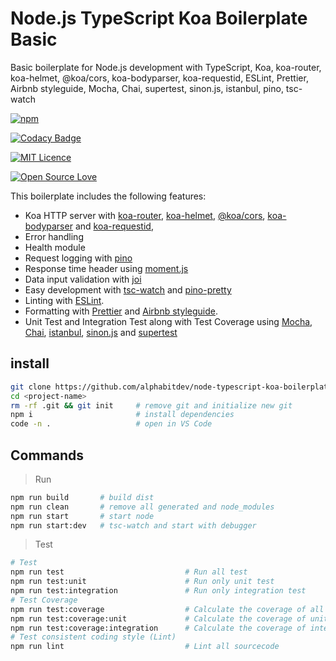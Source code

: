 # Node.js TypeScript Koa Boilerplate Basic

Basic boilerplate for Node.js development with TypeScript, Koa, koa-router, koa-helmet, @koa/cors, koa-bodyparser, koa-requestid, ESLint, Prettier, Airbnb styleguide, Mocha, Chai, supertest, sinon.js, istanbul, pino, tsc-watch

[<img alt="npm" src="https://img.shields.io/david/alphabitdev/node-typescript-koa-boilerplate-basic.svg?style=flat-square">](https://david-dm.org/alphabitdev/node-typescript-koa-boilerplate-basic)

[![Codacy Badge](https://api.codacy.com/project/badge/Grade/591d2aec2a0148aea36aa3e5c787ffe9)](https://app.codacy.com/manual/alphabitdev/node-typescript-koa-boilerplate-basic?utm_source=github.com&utm_medium=referral&utm_content=alphabitdev/node-typescript-koa-boilerplate-basic&utm_campaign=Badge_Grade_Dashboard)


[<img alt="MIT Licence" src="https://badges.frapsoft.com/os/mit/mit.svg?v=103">](https://opensource.org/licenses/mit-license.php)

[<img alt="Open Source Love" src="https://badges.frapsoft.com/os/v1/open-source.svg?v=103">](https://github.com/ellerbrock/open-source-badge/)

This boilerplate includes the following features:
  - Koa HTTP server with [koa-router](https://github.com/ZijianHe/koa-router), [koa-helmet](https://github.com/venables/koa-helmet#readme), [@koa/cors](https://github.com/koajs/cors), [koa-bodyparser](https://github.com/koajs/bodyparser) and [koa-requestid](https://github.com/uphold/koa-requestid/),
  - Error handling
  - Health module
  - Request logging with [pino](https://github.com/pinojs/pino)
  - Response time header using [moment.js](https://momentjs.com/)
  - Data input validation with [joi](https://github.com/hapijs/joi)
  - Easy development with [tsc-watch](https://github.com/gilamran/tsc-watch#readme) and [pino-pretty](https://github.com/pinojs/pino-pretty)
  - Linting with [ESLint](https://eslint.org/).
  - Formatting with [Prettier](https://prettier.io/) and [Airbnb styleguide](https://github.com/airbnb/javascript).
  - Unit Test and Integration Test along with Test Coverage using [Mocha](https://mochajs.org/), [Chai](https://www.chaijs.com/), [istanbul](https://istanbul.js.org/), [sinon.js]() and [supertest]()

## install
```zsh
git clone https://github.com/alphabitdev/node-typescript-koa-boilerplate-basic <project-name>
cd <project-name>
rm -rf .git && git init     # remove git and initialize new git
npm i                       # install dependencies
code -n .                   # open in VS Code
```
## Commands
> Run

```zsh
npm run build       # build dist
npm run clean       # remove all generated and node_modules
npm run start       # start node
npm run start:dev   # tsc-watch and start with debugger
```
> Test

```zsh
# Test
npm run test                           # Run all test
npm run test:unit                      # Run only unit test
npm run test:integration               # Run only integration test
# Test Coverage
npm run test:coverage                  # Calculate the coverage of all test
npm run test:coverage:unit             # Calculate the coverage of unit test
npm run test:coverage:integration      # Calculate the coverage of integration test
# Test consistent coding style (Lint)
npm run lint                           # Lint all sourcecode
```

